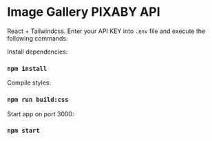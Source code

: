# Image Gallery PIXABY API

React + Tailwindcss. Enter your API KEY into `.env` file and execute the following commands:

Install dependencies:

### `npm install`

Compile styles:

### `npm run build:css`

Start app on port 3000:

### `npm start`
